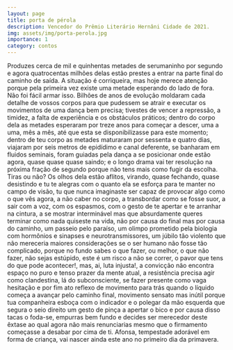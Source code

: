 ```yaml
---
layout: page
title: porta de pérola
description: Vencedor do Prêmio Literário Hernâni Cidade de 2021.
img: assets/img/porta-perola.jpg
importance: 1
category: contos
---
```


Produzes cerca de mil e quinhentas metades de serumaninho por segundo e agora quatrocentas milhões delas estão prestes a entrar na parte final do caminho de saída. A situação é corriqueira, mas hoje merece atenção porque pela primeira vez existe uma metade esperando do lado de fora. Não foi fácil armar isso. Bilhões de anos de evolução moldaram cada detalhe de vossos corpos para que pudessem se atrair e executar os movimentos de uma dança bem precisa; tivestes de vencer a repressão, a timidez, a falta de experiência e os obstáculos práticos; dentro do corpo dela as metades esperaram por treze anos para começar a descer, uma a uma, mês a mês, até que esta se disponibilizasse para este momento; dentro de teu corpo as metades maturaram por sessenta e quatro dias, viajaram por seis metros de epidídimo e canal deferente, se banharam em fluidos seminais, foram guiadas pela dança a se posicionar onde estão agora, quase quase quase saindo; e o longo drama vai ter resolução na próxima fração de segundo porque não tens mais como fugir da escolha. Tiras ou não? Os olhos dela estão aflitos, virando, quase fechando, quase desistindo e tu te alegras com o quanto ela se esforça para te manter no campo de visão, tu que nunca imaginaste ser capaz de provocar algo como o que vês agora, a não caber no corpo, a transbordar como se fosse suor, a sair com a voz, com os espasmos, com o gesto de te apertar e te arranhar na cintura, a se mostrar interminável mas que absurdamente queres terminar como nada quiseste na vida, não por causa do final mas por causa do caminho, um passeio pelo paraíso, um olimpo prometido pela biologia com hormônios e sinapses e neurotransmissores, um júbilo tão violento que não mereceria maiores considerações se o ser humano não fosse tão complicado, porque no fundo sabes o que fazer, ou melhor, o que não fazer, não sejas estúpido, este é um risco a não se correr, o pavor que tens do que pode acontecer!, mas, ai, luta injusta!, a convicção não encontra espaço no puro e tenso prazer da mente atual, a resistência precisa agir como clandestina, lá do subconsciente, se fazer presente como vaga hesitação e por fim ato reflexo de movimento para trás quando o líquido começa a avançar pelo caminho final, movimento sensato mas inútil porque tua companheira esboça com o indicador e o polegar da mão esquerda que segura o seio direito um gesto de pinça a apertar o bico e por causa disso tacas o foda-se, empurras bem fundo e decides ser merecedor deste êxtase ao qual agora não mais renunciarias mesmo que o firmamento começasse a desabar por cima de ti. Afonsa, tempestade adorável em forma de criança, vai nascer ainda este ano no primeiro dia da primavera.